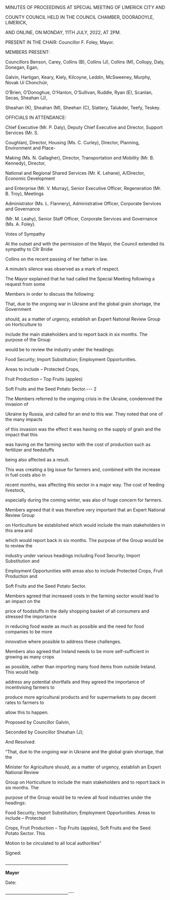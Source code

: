 MINUTES OF PROCEEDINGS AT SPECIAL MEETING OF LIMERICK CITY AND

COUNTY COUNCIL HELD IN THE COUNCIL CHAMBER, DOORADOYLE, LIMERICK,

AND ONLINE, ON MONDAY, 11TH JULY, 2022, AT 2PM.

PRESENT IN THE CHAIR:  Councillor F. Foley, Mayor.

MEMBERS PRESENT:

Councillors Benson, Carey, Collins (B), Collins (J), Collins (M), Collopy, Daly, Donegan, Egan,

Galvin, Hartigan, Keary, Kiely, Kilcoyne, Leddin, McSweeney, Murphy, Novak Uí Chonchúir,

O’Brien, O’Donoghue, O’Hanlon, O’Sullivan, Ruddle, Ryan (E), Scanlan, Secas, Sheahan (J),

Sheahan (K), Sheahan (M), Sheehan (C), Slattery, Talukder, Teefy, Teskey.

OFFICIALS IN ATTENDANCE:

Chief Executive (Mr. P. Daly), Deputy Chief Executive and Director, Support Services (Mr. S.

Coughlan), Director, Housing (Ms. C. Curley), Director, Planning, Environment and Place-

Making (Ms. N. Gallagher), Director, Transportation and Mobility (Mr. B. Kennedy), Director,

National and Regional Shared Services (Mr. K. Lehane), A/Director, Economic Development

and Enterprise (Mr. V. Murray), Senior Executive Officer, Regeneration (Mr. B. Troy), Meetings

Administrator (Ms. L. Flannery), Administrative Officer, Corporate Services and Governance

(Mr. M. Leahy), Senior Staff Officer, Corporate Services and Governance (Ms. A. Foley).

Votes of Sympathy

At the outset and with the permission of the Mayor, the Council extended its sympathy to Cllr Bridie

Collins on the recent passing of her father in law.

A minute’s silence was observed as a mark of respect.

The Mayor explained that he had called the Special Meeting following a request from some

Members in order to discuss the following:

That, due to the ongoing war in Ukraine and the global grain shortage, the Government

should, as a matter of urgency, establish an Expert National Review Group on Horticulture to

include the main stakeholders and to report back in six months. The purpose of the Group

would be to review the industry under the headings:

Food Security; Import Substitution; Employment Opportunities.

Areas to include – Protected Crops,

Fruit Production – Top Fruits (apples)

Soft Fruits and the Seed Potato Sector.---
2

The Members referred to the ongoing crisis in the Ukraine, condemned the invasion of

Ukraine by Russia, and called for an end to this war. They noted that one of the many impacts

of this invasion was the effect it was having on the supply of grain and the impact that this

was having on the farming sector with the cost of production such as fertilizer and feedstuffs

being also affected as a result.

This was creating a big issue for farmers and, combined with the increase in fuel costs also in

recent months, was affecting this sector in a major way. The cost of feeding livestock,

especially during the coming winter, was also of huge concern for farmers.

Members agreed that it was therefore very important that an Expert National Review Group

on Horticulture be established which would include the main stakeholders in this area and

which would report back in six months. The purpose of the Group would be to review the

industry under various headings including Food Security; Import Substitution and

Employment Opportunities with areas also to include Protected Crops, Fruit Production and

Soft Fruits and the Seed Potato Sector.

Members agreed that increased costs in the farming sector would lead to an impact on the

price of foodstuffs in the daily shopping basket of all consumers and stressed the importance

in reducing food waste as much as possible and the need for food companies to be more

innovative where possible to address these challenges.

Members also agreed that Ireland needs to be more self-sufficient in growing as many crops

as possible, rather than importing many food items from outside Ireland. This would help

address any potential shortfalls and they agreed the importance of incentivising farmers to

produce more agricultural products and for supermarkets to pay decent rates to farmers to

allow this to happen.

Proposed by Councillor Galvin,

Seconded by Councillor Sheahan (J);

And Resolved:

“That, due to the ongoing war in Ukraine and the global grain shortage, that the

Minister for Agriculture should, as a matter of urgency, establish an Expert National Review

Group on Horticulture to include the main stakeholders and to report back in six months. The

purpose of the Group would be to review all food industries under the headings:

Food Security; Import Substitution; Employment Opportunities. Areas to include – Protected

Crops, Fruit Production – Top Fruits (apples), Soft Fruits and the Seed Potato Sector. This

Motion to be circulated to all local authorities”

Signed:

\_\_\_\_\_\_\_\_\_\_\_\_\_\_\_\_\_\_\_\_\_\_\_\_\_\_\_\_\_\_\_

**Mayor**

Date:

\_\_\_\_\_\_\_\_\_\_\_\_\_\_\_\_\_\_\_\_\_\_\_\_\_\_\_\_\_\_\_---
